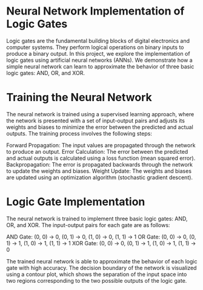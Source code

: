 # Neural Network Implementation of Logic Gates

Logic gates are the fundamental building blocks of digital electronics and computer systems. They perform logical operations on binary inputs to produce a binary output. In this project, we explore the implementation of logic gates using artificial neural networks (ANNs). We demonstrate how a simple neural network can learn to approximate the behavior of three basic logic gates: AND, OR, and XOR.

# Training the Neural Network
The neural network is trained using a supervised learning approach, where the network is presented with a set of input-output pairs and adjusts its weights and biases to minimize the error between the predicted and actual outputs. The training process involves the following steps:

Forward Propagation: The input values are propagated through the network to produce an output.
Error Calculation: The error between the predicted and actual outputs is calculated using a loss function (mean squared error).
Backpropagation: The error is propagated backwards through the network to update the weights and biases.
Weight Update: The weights and biases are updated using an optimization algorithm (stochastic gradient descent).

# Logic Gate Implementation
The neural network is trained to implement three basic logic gates: AND, OR, and XOR. The input-output pairs for each gate are as follows:

AND Gate: (0, 0) → 0, (0, 1) → 0, (1, 0) → 0, (1, 1) → 1
OR Gate: (0, 0) → 0, (0, 1) → 1, (1, 0) → 1, (1, 1) → 1
XOR Gate: (0, 0) → 0, (0, 1) → 1, (1, 0) → 1, (1, 1) → 0

The trained neural network is able to approximate the behavior of each logic gate with high accuracy. The decision boundary of the network is visualized using a contour plot, which shows the separation of the input space into two regions corresponding to the two possible outputs of the logic gate.
